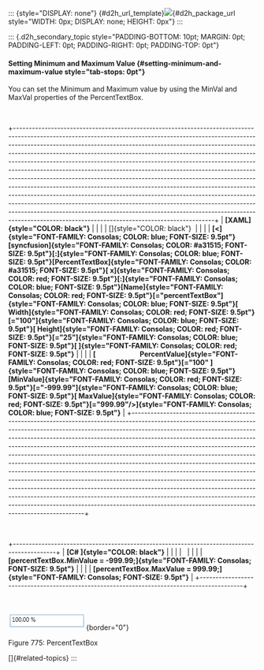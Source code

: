 ::: {style="DISPLAY: none"}
[](ms-xhelp:///?Id=d2h_url_template){#d2h_url_template}![](!package_url!){#d2h_package_url style="WIDTH: 0px; DISPLAY: none; HEIGHT: 0px"}
:::

::: {.d2h_secondary_topic style="PADDING-BOTTOM: 10pt; MARGIN: 0pt; PADDING-LEFT: 0pt; PADDING-RIGHT: 0pt; PADDING-TOP: 0pt"}
#### Setting Minimum and Maximum Value {#setting-minimum-and-maximum-value style="tab-stops: 0pt"}

You can set the Minimum and Maximum value by using the MinVal and MaxVal properties of the PercentTextBox.

 

+---------------------------------------------------------------------------------------------------------------------------------------------------------------------------------------------------------------------------------------------------------------------------------------------------------------------------------------------------------------------------------------------------------------------------------------------------------------------------------------------------------------------------------------------------------------------------------------------------------------------------------------------------------------------------------------------------------------------------------------------------------------------------------------------------------------------------------------------------------------------------------------------------------------------------------------------------------+
| **[XAML]{style="COLOR: black"}**                                                                                                                                                                                                                                                                                                                                                                                                                                                                                                                                                                                                                                                                                                                                                                                                                                                                                                                        |
|                                                                                                                                                                                                                                                                                                                                                                                                                                                                                                                                                                                                                                                                                                                                                                                                                                                                                                                                                         |
| []{style="COLOR: black"}                                                                                                                                                                                                                                                                                                                                                                                                                                                                                                                                                                                                                                                                                                                                                                                                                                                                                                                                |
|                                                                                                                                                                                                                                                                                                                                                                                                                                                                                                                                                                                                                                                                                                                                                                                                                                                                                                                                                         |
| **[\<]{style="FONT-FAMILY: Consolas; COLOR: blue; FONT-SIZE: 9.5pt"}[syncfusion]{style="FONT-FAMILY: Consolas; COLOR: #a31515; FONT-SIZE: 9.5pt"}[:]{style="FONT-FAMILY: Consolas; COLOR: blue; FONT-SIZE: 9.5pt"}[PercentTextBox]{style="FONT-FAMILY: Consolas; COLOR: #a31515; FONT-SIZE: 9.5pt"}[ x]{style="FONT-FAMILY: Consolas; COLOR: red; FONT-SIZE: 9.5pt"}[:]{style="FONT-FAMILY: Consolas; COLOR: blue; FONT-SIZE: 9.5pt"}[Name]{style="FONT-FAMILY: Consolas; COLOR: red; FONT-SIZE: 9.5pt"}[=\"percentTextBox\"]{style="FONT-FAMILY: Consolas; COLOR: blue; FONT-SIZE: 9.5pt"}[ Width]{style="FONT-FAMILY: Consolas; COLOR: red; FONT-SIZE: 9.5pt"}[=\"100\"]{style="FONT-FAMILY: Consolas; COLOR: blue; FONT-SIZE: 9.5pt"}[ Height]{style="FONT-FAMILY: Consolas; COLOR: red; FONT-SIZE: 9.5pt"}[=\"25\"]{style="FONT-FAMILY: Consolas; COLOR: blue; FONT-SIZE: 9.5pt"}[ ]{style="FONT-FAMILY: Consolas; COLOR: red; FONT-SIZE: 9.5pt"}** |
|                                                                                                                                                                                                                                                                                                                                                                                                                                                                                                                                                                                                                                                                                                                                                                                                                                                                                                                                                         |
| **[                           PercentValue]{style="FONT-FAMILY: Consolas; COLOR: red; FONT-SIZE: 9.5pt"}[=\"100\" ]{style="FONT-FAMILY: Consolas; COLOR: blue; FONT-SIZE: 9.5pt"}[MinValue]{style="FONT-FAMILY: Consolas; COLOR: red; FONT-SIZE: 9.5pt"}[=\"-999.99\"]{style="FONT-FAMILY: Consolas; COLOR: blue; FONT-SIZE: 9.5pt"}[ MaxValue]{style="FONT-FAMILY: Consolas; COLOR: red; FONT-SIZE: 9.5pt"}[=\"999.99\"/\>]{style="FONT-FAMILY: Consolas; COLOR: blue; FONT-SIZE: 9.5pt"}**                                                                                                                                                                                                                                                                                                                                                                                                                                                            |
+---------------------------------------------------------------------------------------------------------------------------------------------------------------------------------------------------------------------------------------------------------------------------------------------------------------------------------------------------------------------------------------------------------------------------------------------------------------------------------------------------------------------------------------------------------------------------------------------------------------------------------------------------------------------------------------------------------------------------------------------------------------------------------------------------------------------------------------------------------------------------------------------------------------------------------------------------------+

 

+-------------------------------------------------------------------------------------------+
| **[C# ]{style="COLOR: black"}**                                                           |
|                                                                                           |
|                                                                                           |
|                                                                                           |
| **[percentTextBox.MinValue = -999.99;]{style="FONT-FAMILY: Consolas; FONT-SIZE: 9.5pt"}** |
|                                                                                           |
| **[percentTextBox.MaxValue = 999.99;]{style="FONT-FAMILY: Consolas; FONT-SIZE: 9.5pt"}**  |
+-------------------------------------------------------------------------------------------+

 

![](ImagesExt/image30_674.png){border="0"}

Figure 775: PercentTextBox

[]{#related-topics}
:::
